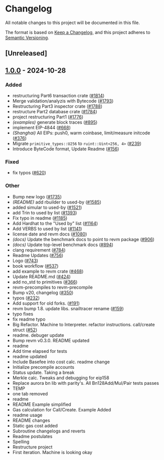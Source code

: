 # Changelog

All notable changes to this project will be documented in this file.

The format is based on [Keep a Changelog](https://keepachangelog.com/en/1.0.0/),
and this project adheres to [Semantic Versioning](https://semver.org/spec/v2.0.0.html).

## [Unreleased]

## [1.0.0](https://github.com/Evalir/revm/releases/tag/revm-inspector-v1.0.0) - 2024-10-28

### Added

- restructuring Part6 transaction crate ([#1814](https://github.com/Evalir/revm/pull/1814))
- Merge validation/analyzis with Bytecode ([#1793](https://github.com/Evalir/revm/pull/1793))
- Restructuring Part3 inspector crate ([#1788](https://github.com/Evalir/revm/pull/1788))
- restructure Part2 database crate ([#1784](https://github.com/Evalir/revm/pull/1784))
- project restructuring Part1 ([#1776](https://github.com/Evalir/revm/pull/1776))
- *(examples)* generate block traces ([#895](https://github.com/Evalir/revm/pull/895))
- implement EIP-4844 ([#668](https://github.com/Evalir/revm/pull/668))
- *(Shanghai)* All EIPs: push0, warm coinbase, limit/measure initcode ([#376](https://github.com/Evalir/revm/pull/376))
- Migrate `primitive_types::U256` to `ruint::Uint<256, 4>` ([#239](https://github.com/Evalir/revm/pull/239))
- Introduce ByteCode format, Update Readme ([#156](https://github.com/Evalir/revm/pull/156))

### Fixed

- fix typos ([#620](https://github.com/Evalir/revm/pull/620))

### Other

- Bump new logo ([#1735](https://github.com/Evalir/revm/pull/1735))
- *(README)* add rbuilder to used-by ([#1585](https://github.com/Evalir/revm/pull/1585))
- added simular to used-by ([#1521](https://github.com/Evalir/revm/pull/1521))
- add Trin to used by list ([#1393](https://github.com/Evalir/revm/pull/1393))
- Fix typo in readme ([#1185](https://github.com/Evalir/revm/pull/1185))
- Add Hardhat to the "Used by" list ([#1164](https://github.com/Evalir/revm/pull/1164))
- Add VERBS to used by list ([#1141](https://github.com/Evalir/revm/pull/1141))
- license date and revm docs ([#1080](https://github.com/Evalir/revm/pull/1080))
- *(docs)* Update the benchmark docs to point to revm package ([#906](https://github.com/Evalir/revm/pull/906))
- *(docs)* Update top-level benchmark docs ([#894](https://github.com/Evalir/revm/pull/894))
- clang requirement ([#784](https://github.com/Evalir/revm/pull/784))
- Readme Updates ([#756](https://github.com/Evalir/revm/pull/756))
- Logo ([#743](https://github.com/Evalir/revm/pull/743))
- book workflow ([#537](https://github.com/Evalir/revm/pull/537))
- add example to revm crate ([#468](https://github.com/Evalir/revm/pull/468))
- Update README.md ([#424](https://github.com/Evalir/revm/pull/424))
- add no_std to primitives ([#366](https://github.com/Evalir/revm/pull/366))
- revm-precompiles to revm-precompile
- Bump v20, changelog ([#350](https://github.com/Evalir/revm/pull/350))
- typos ([#232](https://github.com/Evalir/revm/pull/232))
- Add support for old forks. ([#191](https://github.com/Evalir/revm/pull/191))
- revm bump 1.8. update libs. snailtracer rename ([#159](https://github.com/Evalir/revm/pull/159))
- typo fixes
- fix readme typo
- Big Refactor. Machine to Interpreter. refactor instructions. call/create struct ([#52](https://github.com/Evalir/revm/pull/52))
- readme. debuger update
- Bump revm v0.3.0. README updated
- readme
- Add time elapsed for tests
- readme updated
- Include Basefee into cost calc. readme change
- Initialize precompile accounts
- Status update. Taking a break
- Merkle calc. Tweaks and debugging for eip158
- Replace aurora bn lib with parity's. All Bn128Add/Mul/Pair tests passes
- TEMP
- one tab removed
- readme
- README Example simplified
- Gas calculation for Call/Create. Example Added
- readme usage
- README changes
- Static gas cost added
- Subroutine changelogs and reverts
- Readme postulates
- Spelling
- Restructure project
- First iteration. Machine is looking okay
